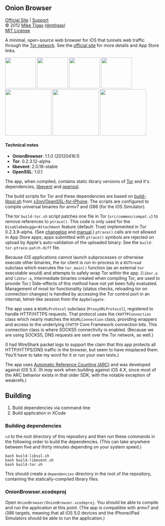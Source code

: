 ## Onion Browser

[Official Site][official] | [Support][help]<br>
&copy; 2012 [Mike Tigas][miketigas] ([@mtigas](https://twitter.com/mtigas))<br>
[MIT License][license]

A minimal, open-source web browser for iOS that tunnels web traffic through
the [Tor network][tor]. See the [official site][official] for more details
and App Store links.

[official]: http://onionbrowser.com/
[help]: http://onionbrowser.com/help/
[miketigas]: http://mike.tig.as/
[license]: https://github.com/mtigas/iOS-OnionBrowser/blob/master/LICENSE

<a href="//d2p12wh0p3fo1n.cloudfront.net/files/20120413/004.png"><img src="//d2p12wh0p3fo1n.cloudfront.net/files/20120413/004-100.jpg" width="100"/></a>
<a href="//d2p12wh0p3fo1n.cloudfront.net/files/20120413/003.png"><img src="//d2p12wh0p3fo1n.cloudfront.net/files/20120413/003-100.jpg" width="100"/></a>
<a href="//d2p12wh0p3fo1n.cloudfront.net/files/20120413/002.png"><img src="//d2p12wh0p3fo1n.cloudfront.net/files/20120413/002-100.jpg" width="100"/></a>
<a href="//d2p12wh0p3fo1n.cloudfront.net/files/20120413/005.png"><img src="//d2p12wh0p3fo1n.cloudfront.net/files/20120413/005-100.jpg" width="100"/></a>
<br>
<a href="//d2p12wh0p3fo1n.cloudfront.net/files/20120413/p003.png"><img src="//d2p12wh0p3fo1n.cloudfront.net/files/20120413/p003-150.jpg" width="150"/></a>
<a href="//d2p12wh0p3fo1n.cloudfront.net/files/20120413/p002.png"><img src="//d2p12wh0p3fo1n.cloudfront.net/files/20120413/p002-150.jpg" width="150"/></a>
<a href="//d2p12wh0p3fo1n.cloudfront.net/files/20120413/p001.png"><img src="//d2p12wh0p3fo1n.cloudfront.net/files/20120413/p001-150.jpg" width="150"/></a>

#### Technical notes

* **OnionBrowser**: 1.1.0 (20120416.1)
* **Tor**: 0.2.3.12-alpha
* **libevent**: 2.0.18-stable
* **OpenSSL**: 1.0.1

The app, when compiled, contains static library versions of [Tor][tor] and it's
dependencies, [libevent][libevent] and [openssl][openssl].

[tor]: https://www.torproject.org/
[libevent]: http://libevent.org/
[openssl]: https://www.openssl.org/

The build scripts for Tor and these dependencies are based on
[build-libssl.sh][build_libssl] from [x2on/OpenSSL-for-iPhone][openssliphone].
The scripts are configured to compile universal binaries for armv7 and
i386 (for the iOS Simulator).

[build_libssl]: https://github.com/x2on/OpenSSL-for-iPhone/blob/c637f773a99810bb101169f8e534d0d6b09f3396/build-libssl.sh
[openssliphone]: https://github.com/x2on/OpenSSL-for-iPhone

The tor `build-tor.sh` script patches one file in Tor (`src/common/compat.c`)
to remove references to `ptrace()`. This code is only used for the
`DisableDebuggerAttachment` feature (default: True) implemented in Tor
0.2.3.9-alpha. (See [changelog][tor_dev_changelog] and [manual][tor_dev_manual].)
`ptrace()` calls are not allowed in App Store apps; apps
submitted with `ptrace()` symbols are rejected on upload by Apple's
auto-validation of the uploaded binary. See the `build-tor-ptrace-patch.diff`
file.

[tor_dev_changelog]: https://gitweb.torproject.org/tor.git/blob/tor-0.2.3.12-alpha:/ChangeLog
[tor_dev_manual]: https://www.torproject.org/docs/tor-manual-dev.html.en

Because iOS applications cannot launch subprocesses or otherwise execute other
binaries, the tor client is run in-process in a `NSThread` subclass which
executes the `tor_main()` function (as an external `tor` executable would)
and attempts to safely wrap Tor within the app. (`libor.a` and
`libtor.a`, intermediate binaries created when compiling Tor, are used to
provide Tor.) Side-effects of this method have not yet been fully evaluated.
Management of most tor functionality (status checks, reloading tor on connection
changes) is handled by accessing the Tor control port in an internal, telnet-like
session from the `AppDelegate`.

The app uses a `NSURLProtocol` subclass (`ProxyURLProtocol`), registered to
handle HTTP/HTTPS requests. That protocol uses the `CKHTTPConnection` class
which nearly matches the `NSURLConnection` class, providing wrappers and access
to the underlying `CFHTTP` Core Framework connection bits. This connection
class is where SOCKS5 connectivity is enabled. (Because we are using SOCKS5,
DNS requests are sent over the Tor network, as well.)

(I had WireShark packet logs to support the claim that this app protects all
HTTP/HTTPS/DNS traffic in the browser, but seem to have misplaced them. You'll
have to take my word for it or run your own tests.)

The app uses [Automatic Reference Counting (ARC)][arc] and was developed against
iOS 5.X. (It *may* work when building against iOS 4.X, since most of the ARC
behavior exists in that older SDK, with the notable exception of weakrefs.)

[arc]: https://developer.apple.com/library/ios/releasenotes/ObjectiveC/RN-TransitioningToARC/index.html

## Building

1. Build dependencies via command-line
2. Build application in XCode

### Building dependencies

`cd` to the root directory of this repository and then run these commands in
the following order to build the dependencies. (This can take anywhere between
five and thirty minutes depending on your system speed.)

    bash build-libssl.sh
    bash build-libevent.sh
    bash build-tor.sh

This should create a `dependencies` directory in the root of the repository,
containing the statically-compiled library files.

### OnionBrowser.xcodeproj

Open `OnionBrowser/OnionBrowser.xcodeproj`. You should be
able to compile and run the application at this point. (The app is compatible
with armv7 and i386 targets, meaning that all iOS 5.0 devices and the
iPhone/iPad Simulators should be able to run the application.)
